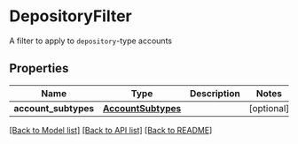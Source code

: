 # DepositoryFilter

A filter to apply to `depository`-type accounts
## Properties
Name | Type | Description | Notes
------------ | ------------- | ------------- | -------------
**account_subtypes** | [**AccountSubtypes**](AccountSubtypes.md) |  | [optional] 

[[Back to Model list]](../README.md#documentation-for-models) [[Back to API list]](../README.md#documentation-for-api-endpoints) [[Back to README]](../README.md)


